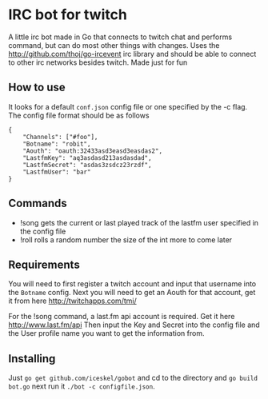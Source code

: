 # IRC bot for twitch
A little irc bot made in Go that connects to twitch chat and performs command, but can do most other things
with changes. Uses the http://github.com/thoj/go-ircevent irc library and should be able to connect
to other irc networks besides twitch. Made just for fun

## How to use
It looks for a default `conf.json` config file or one specified by the -c flag. The config file
format should be as follows

```
{
	"Channels": ["#foo"],
	"Botname": "robit",
	"Aouth": "oauth:32433asd3easd3easdas2",
	"LastfmKey": "aq3asdasd213asdasdad",
	"LastfmSecret": "asdas3zsdcz23rzdf",
	"LastfmUser": "bar"
}
```
## Commands
- !song gets the current or last played track of the lastfm user specified in the config file
- !roll rolls a random number the size of the int
more to come later

## Requirements
You will need to first register a twitch account and input that username into the ``Botname``
config. Next you will need to get an Aouth for that account, get it from here http://twitchapps.com/tmi/

For the !song command, a last.fm api account is required. Get it here http://www.last.fm/api
Then input the Key and Secret into the config file and the User profile name you want to get
the information from.

## Installing
Just `go get github.com/iceskel/gobot` and cd to the directory and `go build bot.go`
next run it `./bot -c configfile.json`. 
